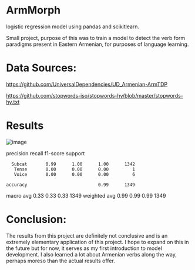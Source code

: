 # ArmMorph
logistic regression model using pandas and scikitlearn.

Small project, purpose of this was to train a model to detect the verb form paradigms present in Eastern Armenian, for purposes of language learning. 

# Data Sources:
https://github.com/UniversalDependencies/UD_Armenian-ArmTDP

https://github.com/stopwords-iso/stopwords-hy/blob/master/stopwords-hy.txt

# Results

![image](https://github.com/esafarian2/ArmMorph/assets/78068346/4bd58ba4-1856-4cd4-ad1e-30f43501cb53)


 precision    recall  f1-score   support

      Subcat       0.99      1.00      1.00      1342
       Tense       0.00      0.00      0.00         1
       Voice       0.00      0.00      0.00         6

    accuracy                           0.99      1349
   macro avg       0.33      0.33      0.33      1349
weighted avg       0.99      0.99      0.99      1349


# Conclusion:

The results from this project are definitely not conclusive and is an extremely elementary application of this project. I hope to expand on this in the future but for now, it serves as my first introduction to model development. I also learned a lot about Armenian verbs along the way, perhaps moreso than the actual results offer.
